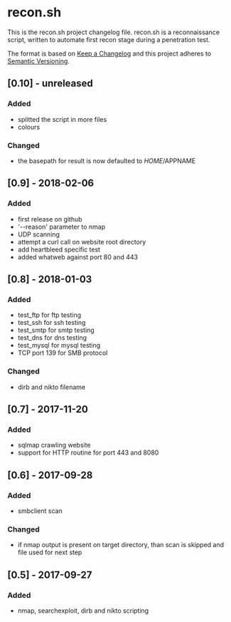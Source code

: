 # recon.sh
This is the recon.sh project changelog file.
recon.sh is a reconnaissance script, written to automate first recon stage during a penetration test.

The format is based on [Keep a Changelog](http://keepachangelog.com/en/1.0.0/)
and this project adheres to [Semantic Versioning](http://semver.org/spec/v2.0.0.html).

## [0.10] - unreleased
###   Added
- splitted the script in more files
- colours
### Changed
- the basepath for result is now defaulted to $HOME/$APPNAME

## [0.9] - 2018-02-06
###  Added
- first release on github
- '--reason' parameter to nmap
- UDP scanning
- attempt a curl call on website root directory
- add heartbleed specific test
- added whatweb against port 80 and 443

## [0.8] - 2018-01-03
### Added
- test_ftp for ftp testing
- test_ssh for ssh testing
- test_smtp for smtp testing
- test_dns for dns testing
- test_mysql for mysql testing
- TCP port 139 for SMB protocol
### Changed
- dirb and nikto filename

## [0.7] - 2017-11-20
### Added
- sqlmap crawling website
- support for HTTP routine for port 443 and 8080

## [0.6] - 2017-09-28
### Added
- smbclient scan
### Changed
- if nmap output is present on target directory, than scan is skipped and file
  used for next step

## [0.5] - 2017-09-27
### Added
- nmap, searchexploit, dirb and nikto scripting

